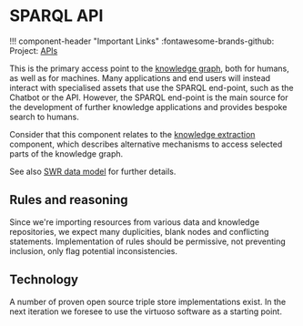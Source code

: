 # SPARQL API

!!! component-header "Important Links"
    :fontawesome-brands-github: Project: [APIs](https://github.com/orgs/soilwise-he/projects/9)

This is the primary access point to the [knowledge graph](../technical_components/storage.md#knowledge-graph-triple-store), both for humans, as well as for machines. Many applications and end users will instead interact with specialised assets that use the SPARQL end-point, such as the Chatbot or the API. However, the SPARQL end-point is the main source for the development of further knowledge applications and provides bespoke search to humans.

Consider that this component relates to the [knowledge extraction](./knowledge-extraction.md) component, which describes alternative mechanisms to access selected parts of the knowledge graph.

See also [SWR data model](../technical_components/storage.md#knowledge-graph-triple-store) for further details. 

## Rules and reasoning

Since we're importing resources from various data and knowledge repositories, we expect many duplicities, blank nodes and conflicting statements. Implementation of rules should be permissive, not preventing inclusion, only flag potential inconsistencies.

## Technology

A number of proven open source triple store implementations exist. In the next iteration we foresee to use the virtuoso software as a starting point.
